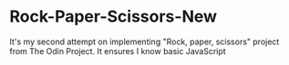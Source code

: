 # Rock-Paper-Scissors-New
It's my second attempt on implementing "Rock, paper, scissors" project from The Odin Project. It ensures I know basic JavaScript
